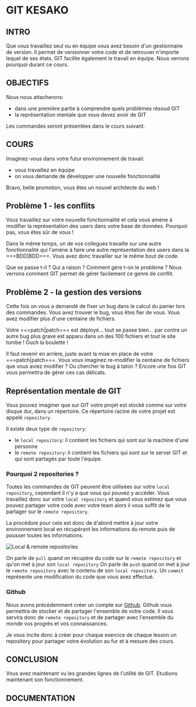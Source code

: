 # GIT KESAKO

## INTRO

Que vous travaillez seul ou en équipe vous avez besoin d'un gestionnaire de version.
Il permet de versionner votre code et de retrouver n'importe lequel de ses états.
GIT facilite également le travail en équipe. Nous verrons pourquoi durant ce cours.

## OBJECTIFS

Nous nous attacherons:

* dans une première partie à comprendre quels problèmes résoud GIT
* la représentation mentale que vous devez avoir de GIT

Les commandes seront présentées dans le cours suivant.

## COURS

Imaginez-vous dans votre futur environnement de travail:

* vous travaillez en équipe
* on vous demande de développer une nouvelle fonctionnalité

Bravo, belle promotion, vous êtes un nouvel architecte du web !

## Problème 1 - les conflits

Vous travaillez sur votre nouvelle fonctionnalité et cela vous amène à modifier
la représentation des users dans votre base de données. Pourquoi pas, vous êtes sûr de vous !

Dans le même temps, un de vos collegues travaille sur une autre fonctionnalité qui l'amène à
faire une autre représentation des users dans la ===BDD|BDD===. Vous avez donc travailler sur le même bout de code.

Que se passe t-il ? Qui a raison ? Comment gère t-on le problème ?
Nous verrons comment GIT permet de gérer facilement ce genre de conflit.

## Problème 2 - la gestion des versions

Cette fois on vous a demandé de fixer un bug dans le calcul du panier
lors des commandes. Vous avez trouver le bug, vous êtes fier de vous.
Vous avez modifier plus d'une centaine de fichiers.

Votre ===patch|patch=== est déployé... tout se passe bien... par contre un autre bug plus grave est apparu
dans un des 100 fichiers et tout le site tombe ! Ouch la boulette !

Il faut revenir en arrière, juste avant la mise en place de votre ===patch|patch===.
Vous vous imaginez re-modifier la centaine de fichiers que vous aviez modifier ? Ou chercher le bug à taton ? Encore une fois GIT vous permettra de gérer ces cas délicats.

## Représentation mentale de GIT

Vous pouvez imaginer que sur GIT votre projet est stocké comme sur votre disque dur,
dans un répertoire. Ce répertoire racine de votre projet est appelé `repository`.

Il existe deux type de `repository`:

* le `local repository`: il contient les fichiers qui sont sur la machine d'une personne
* le `remote repository`: il contient les fichiers qui sont sur le server GIT et qui sont partagés
  par toute l'équipe.

### Pourquoi 2 repositories ?

Toutes les commandes de GIT peuvent être utilisées sur votre `local repository`, cependant
il n'y a que vous qui pouvez y accéder. Vous travaillez donc sur votre `local repository`
et quand vous estimez que vous pouvez partager votre code avec votre team alors il vous suffit
de le partager sur le `remote repository`.

La procédure pour cela est donc de d'abord mettre à jour votre environnement local en
récupérant les informations du remote puis de pousser toutes les informations.

![Local & remote repositories](https://backlog.com/git-tutorial/en/img/post/intro/capture_intro1_2_2.png)

On parle de `pull` quand on récupère du code sur le `remote repository` et qu'on met
à jour son `local repository`
On parle de `push` quand on met à jour le `remote repository` avec le contenu de son `local repository`.
Un `commit` représente une modification du code que vous avez effectué.

### Github

Nous avons précédemment créer un compte sur [Github](Github.com).
Github vous permettra de stocker et de partager l'ensemble de votre code. Il vous servira
donc de `remote repository` et de partager avec l'ensemble du monde vos progrès et vos connaissances.

Je vous incite donc à créer pour chaque exercice de chaque lesson un repository pour
partager votre évolution au fur et à mesure des cours.

## CONCLUSION

Vous avez maintenant vu les grandes lignes de l'utilité de GIT.
Etudions maintenant son fonctionnement.

## DOCUMENTATION
